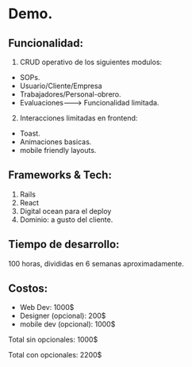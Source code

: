 # Demo.

## Funcionalidad:

1. CRUD operativo de los siguientes modulos:

- SOPs.
- Usuario/Cliente/Empresa
- Trabajadores/Personal-obrero.
- Evaluaciones---> Funcionalidad limitada.

2. Interacciones limitadas en frontend:

- Toast.
- Animaciones basicas.
- mobile friendly layouts.

## Frameworks & Tech:

1. Rails
2. React
3. Digital ocean para el deploy
4. Dominio: a gusto del cliente.

## Tiempo de desarrollo:

100 horas, divididas en 6 semanas aproximadamente.

## Costos:

- Web Dev: 1000$
- Designer (opcional): 200$
- mobile dev (opcional): 1000$

Total sin opcionales: 1000$

Total con opcionales: 2200$
